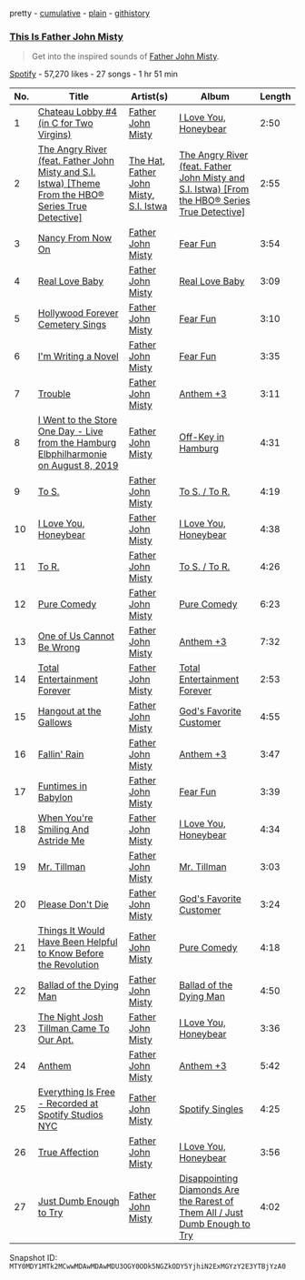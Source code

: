 pretty - [cumulative](/playlists/cumulative/37i9dQZF1DX3Y4Bt8VdicW.md) - [plain](/playlists/plain/37i9dQZF1DX3Y4Bt8VdicW) - [githistory](https://github.githistory.xyz/mackorone/spotify-playlist-archive/blob/main/playlists/plain/37i9dQZF1DX3Y4Bt8VdicW)

### [This Is Father John Misty](https://open.spotify.com/playlist/37i9dQZF1DX3Y4Bt8VdicW)

> Get into the inspired sounds of <a href="spotify:artist:2kGBy2WHvF0VdZyqiVCkDT">Father John Misty</a>.

[Spotify](https://open.spotify.com/user/spotify) - 57,270 likes - 27 songs - 1 hr 51 min

| No. | Title | Artist(s) | Album | Length |
|---|---|---|---|---|
| 1 | [Chateau Lobby \#4 \(in C for Two Virgins\)](https://open.spotify.com/track/2eg2gvPXuwZ9FyrPaLgrXi) | [Father John Misty](https://open.spotify.com/artist/2kGBy2WHvF0VdZyqiVCkDT) | [I Love You, Honeybear](https://open.spotify.com/album/2A8IKX257C4hJaYUHMhLP7) | 2:50 |
| 2 | [The Angry River \(feat\. Father John Misty and S.I\. Istwa\) \[Theme From the HBO® Series True Detective\]](https://open.spotify.com/track/1gZmLcA6IqI4YGhKIfFO8E) | [The Hat](https://open.spotify.com/artist/0UiSKMMZHzAvON7xNNeTnh), [Father John Misty](https://open.spotify.com/artist/2kGBy2WHvF0VdZyqiVCkDT), [S.I\. Istwa](https://open.spotify.com/artist/23DkZl7xuseePWZqXE1qUr) | [The Angry River \(feat\. Father John Misty and S.I\. Istwa\) \[From the HBO® Series True Detective\]](https://open.spotify.com/album/5bCMuYl8KZARE7qDtwM4EN) | 2:55 |
| 3 | [Nancy From Now On](https://open.spotify.com/track/0qHrE21zGV4DThyfx0HdFu) | [Father John Misty](https://open.spotify.com/artist/2kGBy2WHvF0VdZyqiVCkDT) | [Fear Fun](https://open.spotify.com/album/0r0uA6OMU5fTbWetcMf867) | 3:54 |
| 4 | [Real Love Baby](https://open.spotify.com/track/6YDf6QV7QfCEo8O2dbWalK) | [Father John Misty](https://open.spotify.com/artist/2kGBy2WHvF0VdZyqiVCkDT) | [Real Love Baby](https://open.spotify.com/album/6IpBMtAMrBvSHc9y6rTtQQ) | 3:09 |
| 5 | [Hollywood Forever Cemetery Sings](https://open.spotify.com/track/4C0rGNpTIPTCVRiT4XKYMa) | [Father John Misty](https://open.spotify.com/artist/2kGBy2WHvF0VdZyqiVCkDT) | [Fear Fun](https://open.spotify.com/album/0r0uA6OMU5fTbWetcMf867) | 3:10 |
| 6 | [I'm Writing a Novel](https://open.spotify.com/track/7irbGDuFQ1kzimoztuDkRp) | [Father John Misty](https://open.spotify.com/artist/2kGBy2WHvF0VdZyqiVCkDT) | [Fear Fun](https://open.spotify.com/album/0r0uA6OMU5fTbWetcMf867) | 3:35 |
| 7 | [Trouble](https://open.spotify.com/track/3JnSAUi5DiXpBQ1kq0cK8H) | [Father John Misty](https://open.spotify.com/artist/2kGBy2WHvF0VdZyqiVCkDT) | [Anthem +3](https://open.spotify.com/album/4MsCxk1m3oX1NFKGsVZ2Xm) | 3:11 |
| 8 | [I Went to the Store One Day \- Live from the Hamburg Elbphilharmonie on August 8, 2019](https://open.spotify.com/track/7slryHlEP6O1evLd8rvfnt) | [Father John Misty](https://open.spotify.com/artist/2kGBy2WHvF0VdZyqiVCkDT) | [Off\-Key in Hamburg](https://open.spotify.com/album/2LszbE4j2yEAQmTVv9fwLU) | 4:31 |
| 9 | [To S.](https://open.spotify.com/track/17ogyMCuQ3aWoFQkNldC9U) | [Father John Misty](https://open.spotify.com/artist/2kGBy2WHvF0VdZyqiVCkDT) | [To S\. / To R.](https://open.spotify.com/album/61oaVIBCJKVQlHBzMcTKfX) | 4:19 |
| 10 | [I Love You, Honeybear](https://open.spotify.com/track/4l86U8arITFVBfDvYn82v7) | [Father John Misty](https://open.spotify.com/artist/2kGBy2WHvF0VdZyqiVCkDT) | [I Love You, Honeybear](https://open.spotify.com/album/2A8IKX257C4hJaYUHMhLP7) | 4:38 |
| 11 | [To R.](https://open.spotify.com/track/60SWtHHhpWBNyDwcxEnL2o) | [Father John Misty](https://open.spotify.com/artist/2kGBy2WHvF0VdZyqiVCkDT) | [To S\. / To R.](https://open.spotify.com/album/61oaVIBCJKVQlHBzMcTKfX) | 4:26 |
| 12 | [Pure Comedy](https://open.spotify.com/track/7EqHqILVR6yZE8hCSZodt0) | [Father John Misty](https://open.spotify.com/artist/2kGBy2WHvF0VdZyqiVCkDT) | [Pure Comedy](https://open.spotify.com/album/42Jk84IC8I3dIDtA0mqhaR) | 6:23 |
| 13 | [One of Us Cannot Be Wrong](https://open.spotify.com/track/1eqQtB3Td3YUwPFwlpUaR1) | [Father John Misty](https://open.spotify.com/artist/2kGBy2WHvF0VdZyqiVCkDT) | [Anthem +3](https://open.spotify.com/album/4MsCxk1m3oX1NFKGsVZ2Xm) | 7:32 |
| 14 | [Total Entertainment Forever](https://open.spotify.com/track/2EDu3Xi4LORS0HRJ7kt0hF) | [Father John Misty](https://open.spotify.com/artist/2kGBy2WHvF0VdZyqiVCkDT) | [Total Entertainment Forever](https://open.spotify.com/album/0tA55tbQJ3XuixU62q5Z4S) | 2:53 |
| 15 | [Hangout at the Gallows](https://open.spotify.com/track/2TUiggWlhYI6tX0hVtpZ5f) | [Father John Misty](https://open.spotify.com/artist/2kGBy2WHvF0VdZyqiVCkDT) | [God's Favorite Customer](https://open.spotify.com/album/1DSQ4XP8DRnfeiAYYagMUN) | 4:55 |
| 16 | [Fallin' Rain](https://open.spotify.com/track/1pPgl4bSBjRH85wiTTCws4) | [Father John Misty](https://open.spotify.com/artist/2kGBy2WHvF0VdZyqiVCkDT) | [Anthem +3](https://open.spotify.com/album/4MsCxk1m3oX1NFKGsVZ2Xm) | 3:47 |
| 17 | [Funtimes in Babylon](https://open.spotify.com/track/2OTovEYN1lx57YfLEe4ylM) | [Father John Misty](https://open.spotify.com/artist/2kGBy2WHvF0VdZyqiVCkDT) | [Fear Fun](https://open.spotify.com/album/0r0uA6OMU5fTbWetcMf867) | 3:39 |
| 18 | [When You're Smiling And Astride Me](https://open.spotify.com/track/1h5X2BiNVo3mweajFTNZWh) | [Father John Misty](https://open.spotify.com/artist/2kGBy2WHvF0VdZyqiVCkDT) | [I Love You, Honeybear](https://open.spotify.com/album/2A8IKX257C4hJaYUHMhLP7) | 4:34 |
| 19 | [Mr\. Tillman](https://open.spotify.com/track/5ArtaQ740g1HgDugVOyzf7) | [Father John Misty](https://open.spotify.com/artist/2kGBy2WHvF0VdZyqiVCkDT) | [Mr\. Tillman](https://open.spotify.com/album/7iIaGQrDi1z0rZa4B1ezS0) | 3:03 |
| 20 | [Please Don't Die](https://open.spotify.com/track/72lGJyqmLUJQEhUOzwCFQF) | [Father John Misty](https://open.spotify.com/artist/2kGBy2WHvF0VdZyqiVCkDT) | [God's Favorite Customer](https://open.spotify.com/album/1DSQ4XP8DRnfeiAYYagMUN) | 3:24 |
| 21 | [Things It Would Have Been Helpful to Know Before the Revolution](https://open.spotify.com/track/0cLyScyKTvOEcF64ReuwiO) | [Father John Misty](https://open.spotify.com/artist/2kGBy2WHvF0VdZyqiVCkDT) | [Pure Comedy](https://open.spotify.com/album/3CoFoDt6zt5EKxmTpOX32b) | 4:18 |
| 22 | [Ballad of the Dying Man](https://open.spotify.com/track/6lMbJ1HsxaGnb7JRfgqo1G) | [Father John Misty](https://open.spotify.com/artist/2kGBy2WHvF0VdZyqiVCkDT) | [Ballad of the Dying Man](https://open.spotify.com/album/7oSQXlLNG8Dbj8IZlKq4SP) | 4:50 |
| 23 | [The Night Josh Tillman Came To Our Apt.](https://open.spotify.com/track/5UXusQhn77o9f11H4NKFbM) | [Father John Misty](https://open.spotify.com/artist/2kGBy2WHvF0VdZyqiVCkDT) | [I Love You, Honeybear](https://open.spotify.com/album/2A8IKX257C4hJaYUHMhLP7) | 3:36 |
| 24 | [Anthem](https://open.spotify.com/track/5u4sCPvmbuWjxJBi8B0QAw) | [Father John Misty](https://open.spotify.com/artist/2kGBy2WHvF0VdZyqiVCkDT) | [Anthem +3](https://open.spotify.com/album/4MsCxk1m3oX1NFKGsVZ2Xm) | 5:42 |
| 25 | [Everything Is Free \- Recorded at Spotify Studios NYC](https://open.spotify.com/track/3VB5e3mQF5F0qzX5UD7WIx) | [Father John Misty](https://open.spotify.com/artist/2kGBy2WHvF0VdZyqiVCkDT) | [Spotify Singles](https://open.spotify.com/album/1h1Y5FD9Tat1H8t3rHrWu6) | 4:25 |
| 26 | [True Affection](https://open.spotify.com/track/4qG7NaN5VGPE2HPFKFHKCs) | [Father John Misty](https://open.spotify.com/artist/2kGBy2WHvF0VdZyqiVCkDT) | [I Love You, Honeybear](https://open.spotify.com/album/2A8IKX257C4hJaYUHMhLP7) | 3:56 |
| 27 | [Just Dumb Enough to Try](https://open.spotify.com/track/39OpvqhCIgPCKxJLpvudC4) | [Father John Misty](https://open.spotify.com/artist/2kGBy2WHvF0VdZyqiVCkDT) | [Disappointing Diamonds Are the Rarest of Them All / Just Dumb Enough to Try](https://open.spotify.com/album/1djJva9yAucJBNCaAthjbq) | 4:02 |

Snapshot ID: `MTY0MDY1MTk2MCwwMDAwMDAwMDU3OGY0ODk5NGZkODY5YjhiN2ExMGYzY2E3YTBjYzA0`